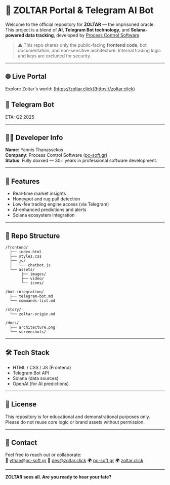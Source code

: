 ﻿# 🔮 ZOLTAR Portal & Telegram AI Bot

Welcome to the official repository for **ZOLTAR** — the imprisoned oracle.
This project is a blend of **AI**, **Telegram Bot technology**, and **Solana-powered data tracking**, developed by [Process Control Software](https://www.pc-soft.gr).

> ⚠️ This repo shares only the public-facing **frontend code**, bot documentation, and non-sensitive architecture. Internal trading logic and keys are excluded for security.

---

## 🌐 Live Portal
Explore Zoltar's world: [https://zoltar.click](https://zoltar.click)

## 🤖 Telegram Bot
ETA: Q2 2025

---

## 👨‍💻 Developer Info
**Name**: Yannis Thanassekos  
**Company**: Process Control Software ([pc-soft.gr](https://www.pc-soft.gr))  
**Status**: Fully doxxed — 30+ years in professional software development.

---

## 🧩 Features
- Real-time market insights
- Honeypot and rug pull detection
- Low-fee trading engine access (via Telegram)
- AI-enhanced predictions and alerts
- Solana ecosystem integration

---

## 📁 Repo Structure
```
/frontend/
  ├── index.html
  ├── styles.css
  ├── js/
  │   └── chatbot.js
  └── assets/
       ├── images/
       ├── video/
       └── icons/

/bot-integration/
  ├── telegram-bot.md
  └── commands-list.md

/story/
  └── zoltar-origin.md

/docs/
  ├── architecture.png
  └── screenshots/
```

---

## 🛠️ Tech Stack
- HTML / CSS / JS (Frontend)
- Telegram Bot API
- Solana (data sources)
- OpenAI (for AI predictions)

---

## 🧾 License
This repository is for educational and demonstrational purposes only. Please do not reuse core logic or brand assets without permission.

---

## 💬 Contact
Feel free to reach out or collaborate:  
📧 ythan@pc-soft.gr 
📧 dev@zoltar.click 
🌍 [pc-soft.gr](https://www.pc-soft.gr)
🌍 [zoltar.click](https://www.zoltar.click)

---

**ZOLTAR sees all. Are you ready to hear your fate?**
